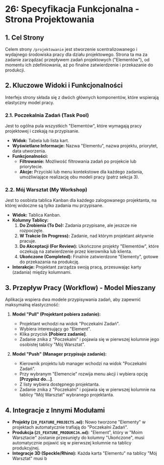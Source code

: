 # 26: Specyfikacja Funkcjonalna - Strona Projektowania

## 1. Cel Strony

Celem strony `/projektowanie` jest stworzenie scentralizowanego i wydajnego środowiska pracy dla działu projektowego. Strona ta ma za zadanie zarządzać przepływem zadań projektowych ("Elementów"), od momentu ich zdefiniowania, aż po finalne zatwierdzenie i przekazanie do produkcji.

## 2. Kluczowe Widoki i Funkcjonalności

Interfejs strony składa się z dwóch głównych komponentów, które wspierają elastyczny model pracy.

### 2.1. Poczekalnia Zadań (Task Pool)
Jest to ogólna pula wszystkich "Elementów", które wymagają pracy projektowej i czekają na przypisanie.

- **Widok:** Tabela lub lista kart.
- **Wyświetlane Informacje:** Nazwa "Elementu", nazwa projektu, priorytet, data utworzenia.
- **Funkcjonalności:**
    - **Filtrowanie:** Możliwość filtrowania zadań po projekcie lub priorytecie.
    - **Akcje:** Przyciski lub menu kontekstowe dla każdego zadania, umożliwiające realizację obu modeli pracy (patrz sekcja 3).

### 2.2. Mój Warsztat (My Workshop)
Jest to osobista tablica Kanban dla każdego zalogowanego projektanta, na której widoczne są tylko zadania mu przypisane.

- **Widok:** Tablica Kanban.
- **Kolumny Tablicy:**
    1.  **Do Zrobienia (To Do):** Zadania przypisane, ale jeszcze nie rozpoczęte.
    2.  **W Trakcie (In Progress):** Zadanie, nad którym projektant aktywnie pracuje.
    3.  **Do Akceptacji (For Review):** Ukończone projekty "Elementów", które oczekują na zatwierdzenie przez kierownika lub klienta.
    4.  **Ukończone (Completed):** Finalnie zatwierdzone "Elementy", gotowe do przekazania na produkcję.
- **Interakcje:** Projektant zarządza swoją pracą, przesuwając karty (zadania) między kolumnami.

## 3. Przepływ Pracy (Workflow) - Model Mieszany

Aplikacja wspiera dwa modele przypisywania zadań, aby zapewnić maksymalną elastyczność:

1.  **Model "Pull" (Projektant pobiera zadanie):**
    - Projektant wchodzi na widok "Poczekalni Zadań".
    - Wybiera interesujący go "Element".
    - Klika przycisk **[Pobierz zadanie]**.
    - Zadanie znika z "Poczekalni" i pojawia się w pierwszej kolumnie jego osobistej tablicy "Mój Warsztat".

2.  **Model "Push" (Manager przypisuje zadanie):**
    - Kierownik projektu lub manager wchodzi na widok "Poczekalni Zadań".
    - Przy wybranym "Elemencie" rozwija menu akcji i wybiera opcję **[Przypisz do...]**.
    - Z listy wybiera dostępnego projektanta.
    - Zadanie znika z "Poczekalni" i pojawia się w pierwszej kolumnie na tablicy "Mój Warsztat" wybranego projektanta.

## 4. Integracje z Innymi Modułami

- **Projekty (`20_FEATURE_PROJECTS.md`):** Nowo tworzone "Elementy" w projektach automatycznie trafiają do "Poczekalni Zadań".
- **Produkcja (`25_FEATURE_PRODUKCJA.md`):** "Element", który w "Moim Warsztacie" zostanie przesunięty do kolumny "Ukończone", musi automatycznie pojawić się w pierwszej kolumnie na tablicy produkcyjnej.
- **Integracje 3D (Speckle/Rhino):** Każda karta "Elementu" na tablicy "Mój Warsztat" musi b
